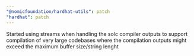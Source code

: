 ```yaml
---
"@nomicfoundation/hardhat-utils": patch
"hardhat": patch
---
```


Started using streams when handling the solc compiler outputs to support compilation of very large codebases where the compilation outputs might exceed the maximum buffer size/string lenght
